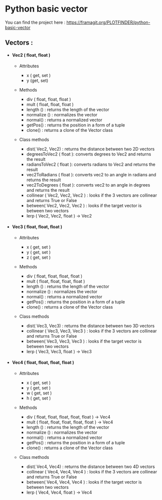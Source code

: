 # **Python basic vector**

You can find the project here : https://framagit.org/PLOTFINDER/python-basic-vector

## Vectors :

- #### Vec2 ( float, float )
    - Attributes
        - x ( get, set )
        - y (get, set)
    
    - Methods
        - div ( float, float, float )
        - mult ( float, float, float )
        - length () : returns the length of the vector
        - normalize () : normalizes the vector
        - normal() : returns a normalized vector
        - getPos() : returns the position in a form of a tuple
        - clone() : returns a clone of the Vector class
      
    - Class methods
        - dist( Vec2, Vec2) : returns the distance between two 2D vectors
        - degreesToVec2 ( float ): converts degrees to Vec2 and returns the result
        - radiansToVec2 ( float ): converts radians to Vec2 and returns the result
        - vec2ToRadians ( float ): converts vec2 to an angle in radians and returns the result 
        - vec2ToDegrees ( float ): converts vec2 to an angle in degrees and returns the result 
        - collinear ( Vec2, Vec2, Vec2 ) : looks if the 3 vectors are collinear and returns True or False 
        - between( Vec2, Vec2, Vec2 ) : looks if the target vector is between two vectors
        - lerp ( Vec2, Vec2, float ) -> Vec2

- #### Vec3 ( float, float, float )
    - Attributes
        - x ( get, set )
        - y ( get, set )
        - z ( get, set )
    
    - Methods
        - div ( float, float, float, float )
        - mult ( float, float, float, float )
        - length () : returns the length of the vector
        - normalize () : normalizes the vector 
        - normal() : returns a normalized vector
        - getPos() : returns the position in a form of a tuple
        - clone() : returns a clone of the Vector class
    
    - Class methods
        - dist( Vec3, Vec3) : returns the distance between two 3D vectors
        - collinear ( Vec3, Vec3, Vec3 ) : looks if the 3 vectors are collinear and returns True or False 
        - between( Vec3, Vec3, Vec3 ) : looks if the target vector is between two vectors
        - lerp ( Vec3, Vec3, float ) -> Vec3
    
- #### Vec4 ( float, float, float, float )
    - Attributes
        - x ( get, set )
        - y ( get, set )
        - w ( get, set )
        - h ( get, set )
    
    - Methods
        - div ( float, float, float, float, float ) -> Vec4
        - mult ( float, float, float, float, float ) -> Vec4
        - length () : returns the length of the vector
        - normalize () : normalizes the vector
        - normal() : returns a normalized vector
        - getPos() : returns the position in a form of a tuple
        - clone() : returns a clone of the Vector class
    
    - Class methods
        - dist( Vec4, Vec4) : returns the distance between two 4D vectors
        - collinear ( Vec4, Vec4, Vec4 ) : looks if the 3 vectors are collinear and returns True or False 
        - between( Vec4, Vec4, Vec4 ) : looks if the target vector is between two vectors
        - lerp ( Vec4, Vec4, float ) -> Vec4
